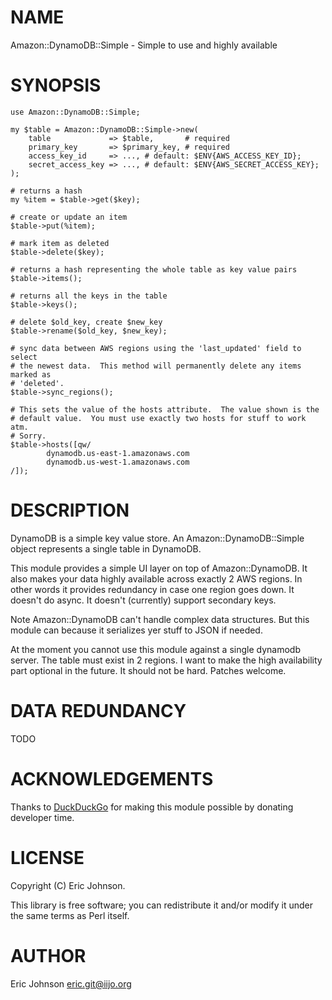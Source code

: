 # NAME

Amazon::DynamoDB::Simple - Simple to use and highly available

# SYNOPSIS

    use Amazon::DynamoDB::Simple;

    my $table = Amazon::DynamoDB::Simple->new(
        table             => $table,       # required
        primary_key       => $primary_key, # required
        access_key_id     => ..., # default: $ENV{AWS_ACCESS_KEY_ID};
        secret_access_key => ..., # default: $ENV{AWS_SECRET_ACCESS_KEY};
    );

    # returns a hash
    my %item = $table->get($key);

    # create or update an item
    $table->put(%item);

    # mark item as deleted
    $table->delete($key);

    # returns a hash representing the whole table as key value pairs
    $table->items();

    # returns all the keys in the table
    $table->keys();

    # delete $old_key, create $new_key
    $table->rename($old_key, $new_key);

    # sync data between AWS regions using the 'last_updated' field to select
    # the newest data.  This method will permanently delete any items marked as
    # 'deleted'.
    $table->sync_regions();

    # This sets the value of the hosts attribute.  The value shown is the
    # default value.  You must use exactly two hosts for stuff to work atm.
    # Sorry.
    $table->hosts([qw/
            dynamodb.us-east-1.amazonaws.com
            dynamodb.us-west-1.amazonaws.com
    /]);

# DESCRIPTION

DynamoDB is a simple key value store.  An Amazon::DynamoDB::Simple object
represents a single table in DynamoDB.

This module provides a simple UI layer on top of Amazon::DynamoDB.  It also
makes your data highly available across exactly 2 AWS regions.  In other words
it provides redundancy in case one region goes down.  It doesn't do async.  It
doesn't (currently) support secondary keys.

Note Amazon::DynamoDB can't handle complex data structures.  But this module
can because it serializes yer stuff to JSON if needed.

At the moment you cannot use this module against a single dynamodb server.  The
table must exist in 2 regions.  I want to make the high availability part
optional in the future.  It should not be hard.  Patches welcome.

# DATA REDUNDANCY

TODO

# ACKNOWLEDGEMENTS

Thanks to [DuckDuckGo](http://duckduckgo.com) for making this module possible by donating developer time.

# LICENSE

Copyright (C) Eric Johnson.

This library is free software; you can redistribute it and/or modify
it under the same terms as Perl itself.

# AUTHOR

Eric Johnson <eric.git@iijo.org>
